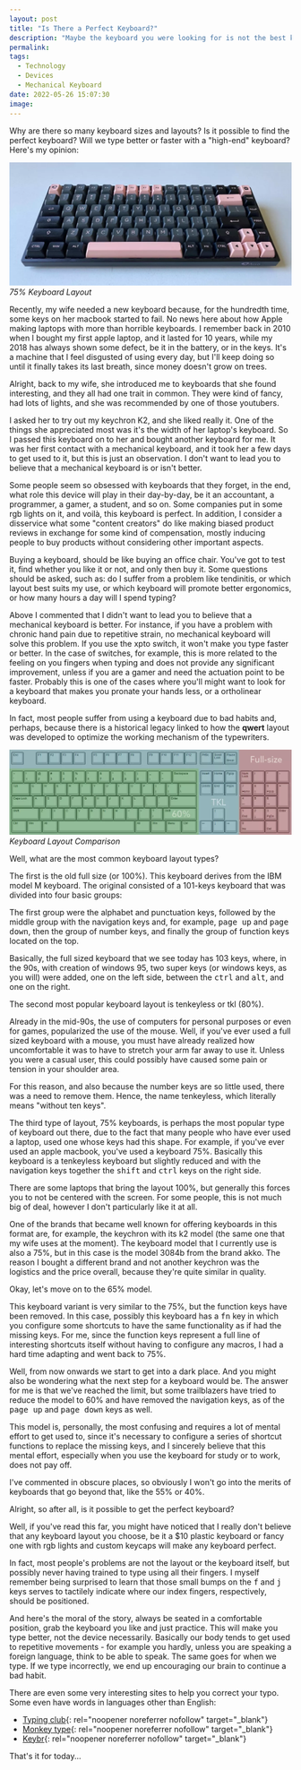 ```yaml
---
layout: post
title: "Is There a Perfect Keyboard?"
description: "Maybe the keyboard you were looking for is not the best keyboad. Actually, is there a perfect keyboard?"
permalink: 
tags:
  - Technology
  - Devices
  - Mechanical Keyboard
date: 2022-05-26 15:07:30
image:
---
```


Why are there so many keyboard sizes and layouts? Is it possible to find the perfect keyboard? Will we type better or faster with a "high-end" keyboard? Here's my opinion:

![Akko Black & Pink 3084B Plus Keyboard](/assets/images/general/EF18B218-AE83-4255-8281-2F7BBD20E65F.webp)
*75% Keyboard Layout*

Recently, my wife needed a new keyboard because, for the hundredth time, some keys on her macbook started to fail. No news here about how Apple making laptops with more than horrible keyboards. I remember back in 2010 when I bought my first apple laptop, and it lasted for 10 years, while my 2018 has always shown some defect, be it in the battery, or in the keys. It's a machine that I feel disgusted of using every day, but I'll keep doing so until it finally takes its last breath, since money doesn't grow on trees.

Alright, back to my wife, she introduced me to keyboards that she found interesting, and they all had one trait in common. They were kind of fancy, had lots of lights, and she was recommended by one of those youtubers.

I asked her to try out my keychron K2, and she liked really it. One of the things she appreciated most was it's the width of her laptop's keyboard. So I passed this keyboard on to her and bought another keyboard for me. It was her first contact with a mechanical keyboard, and it took her a few days to get used to it, but this is just an observation. I don't want to lead you to believe that a mechanical keyboard is or isn't better.

Some people seem so obsessed with keyboards that they forget, in the end, what role this device will play in their day-by-day, be it an accountant, a programmer, a gamer, a student, and so on. Some companies put in some rgb lights on it, and voilà, this keyboard is perfect. In addition, I consider a disservice what some "content creators" do like making biased product reviews in exchange for some kind of compensation, mostly inducing people to buy products without considering other important aspects.

Buying a keyboard, should be like buying an office chair. You've got to test it, find whether you like it or not, and only then buy it. Some questions should be asked, such as: do I suffer from a problem like tendinitis, or which layout best suits my use, or which keyboard will promote better ergonomics, or how many hours a day will I spend typing?

Above I commented that I didn't want to lead you to believe that a mechanical keyboard is better. For instance, if you have a problem with chronic hand pain due to repetitive strain, no mechanical keyboard will solve this problem. If you use the xpto switch, it won't make you type faster or better. In the case of switches, for example, this is more related to the feeling on you fingers when typing and does not provide any significant improvement, unless if you are a gamer and need the actuation point to be faster. Probably this is one of the cases where you'll might want to look for a keyboard that makes you pronate your hands less, or a ortholinear keyboard.

In fact, most people suffer from using a keyboard due to bad habits and, perhaps, because there is a historical legacy linked to how the **qwert** layout was developed to optimize the working mechanism of the typewriters.

![Akko Black & Pink 3084B Plus Keyboard](/assets/images/general/6E55DD91-45EA-4D00-B869-BB5679934C12.webp)
*Keyboard Layout Comparison*

Well, what are the most common keyboard layout types?

The first is the old full size (or 100%). This keyboard derives from the IBM model M keyboard. The original consisted of a 101-keys keyboard that was divided into four basic groups:

The first group were the alphabet and punctuation keys, followed by the middle group with the navigation keys and, for example, <kbd>page up</kbd> and <kbd>page down</kbd>, then the group of number keys, and finally the group of function keys located on the top.

Basically, the full sized keyboard that we see today has 103 keys, where, in the 90s, with creation of windows 95, two super keys (or windows keys, as you will) were added, one on the left side, between the <kbd>ctrl</kbd> and <kbd>alt</kbd>, and one on the right.

The second most popular keyboard layout is tenkeyless or tkl (80%).

Already in the mid-90s, the use of computers for personal purposes or even for games, popularized the use of the mouse. Well, if you've ever used a full sized keyboard with a mouse, you must have already realized how uncomfortable it was to have to stretch your arm far away to use it. Unless you were a casual user, this could possibly have caused some pain or tension in your shoulder area.

For this reason, and also because the number keys are so little used, there was a need to remove them. Hence, the name tenkeyless, which literally means "without ten keys".

The third type of layout, 75% keyboards, is perhaps the most popular type of keyboard out there, due to the fact that many people who have ever used a laptop, used one whose keys had this shape. For example, if you've ever used an apple macbook, you've used a keyboard 75%. Basically this keyboard is a tenkeyless keyboard but slightly reduced and with the navigation keys together the <kbd>shift</kbd> and <kbd>ctrl</kbd> keys on the right side.

There are some laptops that bring the layout 100%, but generally this forces you to not be centered with the screen. For some people, this is not much big of deal, however I don't particularly like it at all.

One of the brands that became well known for offering keyboards in this format are, for example, the keychron with its k2 model (the same one that my wife uses at the moment). The keyboard model that I currently use is also a 75%, but in this case is the model 3084b from the brand akko. The reason I bought a different brand and not another keychron was the logistics and the price overall, because they're quite similar in quality.

Okay, let's move on to the 65% model.

This keyboard variant is very similar to the 75%, but the function keys have been removed. In this case, possibly this keyboard has a <kbd>fn</kbd> key in which you configure some shortcuts to have the same functionality as if had the missing keys. For me, since the function keys represent a full line of interesting shortcuts itself without having to configure any macros, I had a hard time adapting and went back to 75%.

Well, from now onwards we start to get into a dark place. And you might also be wondering what the next step for a keyboard would be. The answer for me is that we've reached the limit, but some trailblazers have tried to reduce the model to 60% and have removed the navigation keys, as of the <kbd>page up</kbd> and <kbd>page down</kbd> keys as well.

This model is, personally, the most confusing and requires a lot of mental effort to get used to, since it's necessary to configure a series of shortcut functions to replace the missing keys, and I sincerely believe that this mental effort, especially when you use the keyboard for study or to work, does not pay off.

I've commented in obscure places, so obviously I won't go into the merits of keyboards that go beyond that, like the 55% or 40%.

Alright, so after all, is it possible to get the perfect keyboard?

Well, if you've read this far, you might have noticed that I really don't believe that any keyboard layout you choose, be it a $10 plastic keyboard or fancy one with rgb lights and custom keycaps will make any keyboard perfect.

In fact, most people's problems are not the layout or the keyboard itself, but possibly never having trained to type using all their fingers.
I myself remember being surprised to learn that those small bumps on the <kbd>f</kbd> and <kbd>j</kbd> keys serves to tactilely indicate where our index fingers, respectively, should be positioned.

And here's the moral of the story, always be seated in a comfortable position, grab the keyboard you like and just practice. This will make you type better, not the device necessarily. Basically our body tends to get used to repetitive movements - for example you hardly, unless you are speaking a foreign language, think to be able to speak. The same goes for when we type. If we type incorrectly, we end up encouraging our brain to continue a bad habit.

There are even some very interesting sites to help you correct your typo. Some even have words in languages other than English:


* [Typing club](https://www.typingclub.com/){: rel="noopener noreferrer nofollow" target="_blank"}
* [Monkey type](https://monkeytype.com/){: rel="noopener noreferrer nofollow" target="_blank"}
* [Keybr](https://www.keybr.com){: rel="noopener noreferrer nofollow" target="_blank"}


That's it for today...


